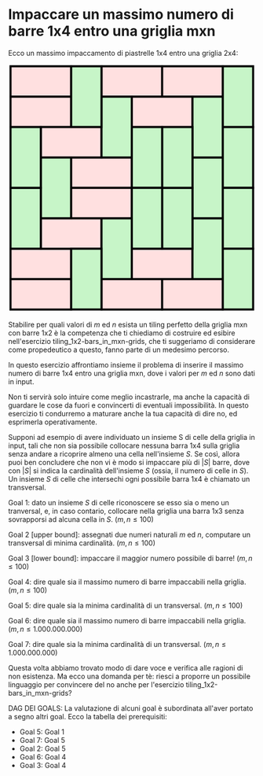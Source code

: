 # Impaccare un massimo numero di barre 1x4 entro una griglia mxn

Ecco un massimo impaccamento di piastrelle 1x4 entro una griglia 2x4:

![esempio di tiling](public/figs/Pavage_domino.svg)

Stabilire per quali valori di $m$ ed $n$ esista un tiling perfetto della griglia mxn con barre 1x2 è la competenza che ti chiediamo di costruire ed esibire nell'esercizio tiling_1x2-bars_in_mxn-grids, che ti suggeriamo di considerare come propedeutico a questo, fanno parte di un medesimo percorso.

In questo esercizio affrontiamo insieme il problema di inserire il massimo numero di barre 1x4 entro una griglia mxn, dove i valori per $m$ ed $n$ sono dati in input.

Non ti servirà solo intuire come meglio incastrarle, ma anche la capacità di guardare le cose da fuori e convincerti di eventuali impossibilità.
In questo esercizio ti condurremo a maturare anche la tua capacità di dire no, ed esprimerla operativamente.

Supponi ad esempio di avere individuato un insieme S di celle della griglia in input, tali che non sia possibile collocare nessuna barra 1x4 sulla griglia senza andare a ricoprire almeno una cella nell'insieme $S$.
Se così, allora puoi ben concludere che non vi è modo si impaccare più di $|S|$ barre, dove con $|S|$ si indica la cardinalità dell'insieme $S$ (ossia, il numero di celle in $S$).
Un insieme $S$ di celle che intersechi ogni possibile barra 1x4 è chiamato un transversal.

Goal 1: dato un insieme $S$ di celle riconoscere se esso sia o meno un tranversal,
e, in caso contario, collocare nella griglia una barra 1x3 senza sovrapporsi ad alcuna cella in $S$. ($m,n \leq 100$)

Goal 2 [upper bound]: assegnati due numeri naturali $m$ ed $n$, computare un transversal di minima cardinalità. ($m,n \leq 100$)

Goal 3 [lower bound]: impaccare il maggior numero possibile di barre! ($m,n \leq 100$)

Goal 4: dire quale sia il massimo numero di barre impaccabili nella griglia. ($m,n \leq 100$)

Goal 5: dire quale sia la minima cardinalità di un transversal. ($m,n \leq 100$)

Goal 6: dire quale sia il massimo numero di barre impaccabili nella griglia. ($m,n \leq 1.000.000.000$)

Goal 7: dire quale sia la minima cardinalità di un transversal. ($m,n \leq 1.000.000.000$)


Questa volta abbiamo trovato modo di dare voce e verifica alle ragioni di non esistenza. Ma ecco una domanda per tè: riesci a proporre un possibile linguaggio per convincere del no anche per l'esercizio tiling_1x2-bars_in_mxn-grids?

DAG DEI GOALS:
La valutazione di alcuni goal è subordinata all'aver portato a segno altri goal.
Ecco la tabella dei prerequisiti:

* Goal 5: Goal 1
* Goal 7: Goal 5
* Goal 2: Goal 5
* Goal 6: Goal 4
* Goal 3: Goal 4
